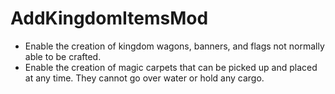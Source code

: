 # AddKingdomItemsMod

- Enable the creation of kingdom wagons, banners, and flags not normally able to be crafted.
- Enable the creation of magic carpets that can be picked up and placed at any time. They cannot go over water or hold any cargo.
